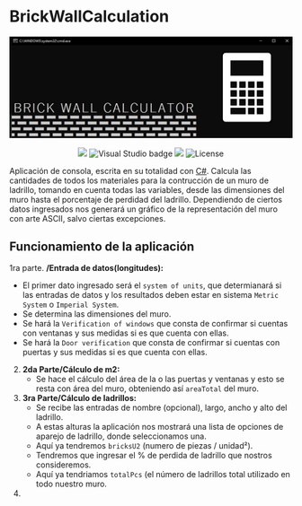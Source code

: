 # BrickWallCalculation
![Portada Readme](https://github.com/ComputacionalJosue/BrickWallCalculator/blob/master/Docs/Cover%20image.jpg)
<div align="center">
  <img src="https://img.shields.io/badge/C%23-239120?style=for-the-badge&logo=c-sharp&logoColor=white">
  <img src="https://img.shields.io/badge/Visual_Studio-5C2D91?style=for-the-badge&logo=visual%20studio&logoColor=white" alt="Visual Studio badge">
  <img src="https://img.shields.io/badge/GIT-E44C30?style=for-the-badge&logo=git&logoColor=white">
  <img src="https://img.shields.io/github/license/ComputacionalJosue/BrickWallCalculator.svg" alt="License">
</div>


Aplicación de consola, escrita en su totalidad con [C#](https://dotnet.microsoft.com/es-es/languages/csharp). Calcula las cantidades de todos los materiales para la contrucción de un muro de ladrillo, tomando en cuenta todas las variables, desde las dimensiones del muro hasta el porcentaje de perdidad del ladrillo. Dependiendo de ciertos datos ingresados nos generará un gráfico de la representación del muro con arte ASCII, salvo ciertas excepciones.

## Funcionamiento de la aplicación

1ra parte. **/Entrada de datos(longitudes):**
   - El primer dato ingresado será el `system of units`, que determianará si las entradas de datos y los resultados deben estar en sistema `Metric System` o `Imperial System`.
   - Se determina las dimensiones del muro.
   - Se hará la `Verification of windows` que consta de confirmar si cuentas con ventanas y sus medidas si es que cuenta con ellas.
   - Se hará la `Door verification` que consta de confirmar si cuentas con puertas y sus medidas si es que cuenta con ellas.
2. **2da Parte/Cálculo de m2:**
   - Se hace el cálculo del área de la o las puertas y ventanas y esto se resta con área del muro, obteniendo así `areaTotal` del muro.
3. **3ra Parte/Cálculo de ladrillos:**
   - Se recibe las entradas de nombre (opcional), largo, ancho y alto del ladrillo.
   - A estas alturas la aplicación nos mostrará una lista de opciones de aparejo de ladrillo, donde seleccionamos una.
   - Aquí ya tendremos `bricksU2` (numero de piezas / unidad²).
   - Tendremos que ingresar el % de perdida de ladrillo que nostros consideremos.
   - Aquí ya tendriamos `totalPcs` (el número de ladrillos total utilizado en todo nuestro muro.
4.

